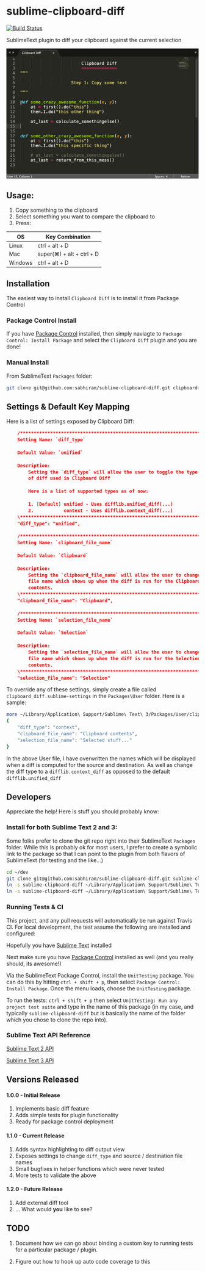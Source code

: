 # sublime-clipboard-diff
[![Build Status](https://travis-ci.org/sabhiram/sublime-clipboard-diff.svg?branch=master)](https://travis-ci.org/sabhiram/sublime-clipboard-diff)

SublimeText plugin to diff your clipboard against the current selection

![](https://raw.githubusercontent.com/sabhiram/public-images/master/sublime-clipboard-diff/sublime-clipboard-diff.gif)

## Usage:

1. Copy something to the clipboard
2. Select something you want to compare the clipboard to
3. Press:

|    OS   | Key Combination           |
| ------- | ---------------           |
| Linux   | ctrl + alt + D            |
| Mac     | super(⌘) + alt + ctrl + D |
| Windows | ctrl + alt + D            |

## Installation

The easiest way to install `Clipboard Diff` is to install it from Package Control

### Package Control Install

If you have [Package Control](https://sublime.wbond.net/installation) installed, then simply naviagte to `Package Control: Install Package` and select the `Clipboard Diff` plugin and you are done!

### Manual Install 

From SublimeText `Packages` folder:
```sh
git clone git@github.com:sabhiram/sublime-clipboard-diff.git clipboard-diff
```

## Settings & Default Key Mapping

Here is a list of settings exposed by Clipboard Diff:

```json
    /***********************************************************************\
    Setting Name: `diff_type`

    Default Value: `unified`

    Description:
        Setting the `diff_type` will allow the user to toggle the type
        of diff used in Clipboard Diff

        Here is a list of supported types as of now:

        1. [Default] unified - Uses difflib.unified_diff(...)
        2.           context - Uses difflib.context_diff(...)
    \***********************************************************************/
    "diff_type": "unified",

    /***********************************************************************\
    Setting Name: `clipboard_file_name`

    Default Value: `Clipboard`

    Description:
        Setting the `clipboard_file_name` will allow the user to change the
        file name which shows up when the diff is run for the Clipboard
        contents.
    \***********************************************************************/
    "clipboard_file_name": "Clipboard",

    /***********************************************************************\
    Setting Name: `selection_file_name`

    Default Value: `Selection`

    Description:
        Setting the `selection_file_name` will allow the user to change the
        file name which shows up when the diff is run for the Selection
        contents.
    \***********************************************************************/
    "selection_file_name": "Selection"
```

To override any of these settings, simply create a file called `clipboard_diff.sublime-settings` in the `Packages\User` folder. Here is a sample:

```sh
more ~/Library/Application\ Support/Sublime\ Text\ 3/Packages/User/clipboard_diff.sublime-settings 
{
    "diff_type": "context",
    "clipboard_file_name": "Clipboard contents",
    "selection_file_name": "Selected stuff..."
}
```

In the above User file, I have overwritten the names which will be displayed when a diff is computed for the source and destination. As well as change the diff type to a `difflib.context_diff` as opposed to the default `difflib.unified_diff`

## Developers

Appreciate the help! Here is stuff you should probably know:

### Install for both Sublime Text 2 and 3:

Some folks prefer to clone the git repo right into their SublimeText `Packages` folder. While this is probably ok for most users, I prefer to create a symbolic link to the package so that I can point to the plugin from both flavors of SublimeText (for testing and the like...)

```sh
cd ~/dev
git clone git@github.com:sabhiram/sublime-clipboard-diff.git sublime-clipboard-diff
ln -s sublime-clipboard-diff ~/Library/Application\ Support/Sublime\ Text\ 2/Packages/sublime-clipboard-diff
ln -s sublime-clipboard-diff ~/Library/Application\ Support/Sublime\ Text\ 3/Packages/sublime-clipboard-diff
```

### Running Tests & CI

This project, and any pull requests will automatically be run against Travis CI. For local development, the test assume the following are installed and configured:

Hopefully you have [Sublime Text](http://www.sublimetext.com/3) installed

Next make sure you have [Package Control](https://sublime.wbond.net/installation) installed as well (and you really should, its awesome!)

Via the SublimeText Package Control, install the `UnitTesting` package. You can do this by hitting `ctrl + shift + p`, then select `Package Control: Install Package`. Once the menu loads, choose the `UnitTesting` package.

To run the tests: `ctrl + shift + p` then select `UnitTesting: Run any project test suite` and type in the name of this package (in my case, and typically `sublime-clipboard-diff` but is basically the name of the folder which you chose to clone the repo into).

### Sublime Text API Reference

[Sublime Text 2 API](https://www.sublimetext.com/docs/2/api_reference.html)

[Sublime Text 3 API](https://www.sublimetext.com/docs/3/api_reference.html)

## Versions Released

#### 1.0.0 - Initial Release

1. Implements basic diff feature
2. Adds simple tests for plugin functionality
3. Ready for package control deployment

#### 1.1.0 - Current Release

1. Adds syntax highlighting to diff output view
2. Exposes settings to change `diff_type` and source / destination file names
3. Small bugfixes in helper functions which were never tested
4. More tests to validate the above

#### 1.2.0 - Future Release

1. Add external diff tool
2. ... What would **you** like to see?

## TODO

1. Document how we can go about binding a custom key to running tests for a particular package / plugin.

2. Figure out how to hook up auto code coverage to this
